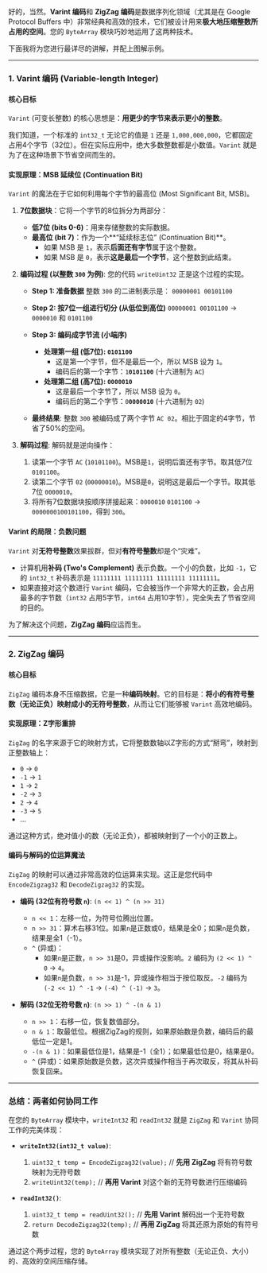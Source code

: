 好的，当然。**Varint 编码**和 **ZigZag 编码**是数据序列化领域（尤其是在 Google Protocol Buffers 中）非常经典和高效的技术，它们被设计用来**极大地压缩整数所占用的空间**。您的 `ByteArray` 模块巧妙地运用了这两种技术。

下面我将为您进行最详尽的讲解，并配上图解示例。

-----

### 1\. Varint 编码 (Variable-length Integer)

#### **核心目标**

`Varint` (可变长整数) 的核心思想是：**用更少的字节来表示更小的整数**。

我们知道，一个标准的 `int32_t` 无论它的值是 `1` 还是 `1,000,000,000`，它都固定占用4个字节（32位）。但在实际应用中，绝大多数整数都是小数值。`Varint` 就是为了在这种场景下节省空间而生的。

#### **实现原理：MSB 延续位 (Continuation Bit)**

`Varint` 的魔法在于它如何利用每个字节的最高位 (Most Significant Bit, MSB)。

1.  **7位数据块**：它将一个字节的8位拆分为两部分：

      * **低7位 (bits 0-6)**：用来存储整数的实际数据。
      * **最高位 (bit 7)**：作为一个\*\*“延续标志位” (Continuation Bit)\*\*。
          * 如果 MSB 是 `1`，表示**后面还有字节**属于这个整数。
          * 如果 MSB 是 `0`，表示**这是最后一个字节**，这个整数到此结束。

2.  **编码过程 (以整数 `300` 为例)**:
    您的代码 `writeUint32` 正是这个过程的实现。

      * **Step 1: 准备数据**
        整数 `300` 的二进制表示是： `00000001 00101100`

      * **Step 2: 按7位一组进行切分 (从低位到高位)**
        `00000001 00101100` -\> `0000010` 和 `0101100`

      * **Step 3: 编码成字节流 (小端序)**

          * **处理第一组 (低7位): `0101100`**
              * 这是第一个字节，但不是最后一个，所以 MSB 设为 `1`。
              * 编码后的第一个字节：`1`**`0101100`** (十六进制为 `AC`)
          * **处理第二组 (高7位): `0000010`**
              * 这是最后一个字节了，所以 MSB 设为 `0`。
              * 编码后的第二个字节：`0`**`0000010`** (十六进制为 `02`)

      * **最终结果**:
        整数 `300` 被编码成了两个字节 `AC 02`。相比于固定的4字节，节省了50%的空间。

3.  **解码过程**:
    解码就是逆向操作：

    1.  读第一个字节 `AC` (`10101100`)。MSB是`1`，说明后面还有字节。取其低7位 `0101100`。
    2.  读第二个字节 `02` (`00000010`)。MSB是`0`，说明这是最后一个字节。取其低7位 `0000010`。
    3.  将所有7位数据块按顺序拼接起来：`0000010` `0101100` -\> `0000000100101100`，得到 `300`。

#### **Varint 的局限：负数问题**

`Varint` 对**无符号整数**效果拔群，但对**有符号整数**却是个“灾难”。

  * 计算机用**补码 (Two's Complement)** 表示负数。一个小的负数，比如 `-1`，它的 `int32_t` 补码表示是 `11111111 11111111 11111111 11111111`。
  * 如果直接对这个数进行 `Varint` 编码，它会被当作一个非常大的正数，会占用最多的字节数（`int32` 占用5字节，`int64` 占用10字节），完全失去了节省空间的目的。

为了解决这个问题，**ZigZag 编码**应运而生。

-----

### 2\. ZigZag 编码

#### **核心目标**

`ZigZag` 编码本身不压缩数据，它是一种**编码映射**。它的目标是：**将小的有符号整数（无论正负）映射成小的无符号整数**，从而让它们能够被 `Varint` 高效地编码。

#### **实现原理：Z字形重排**

`ZigZag` 的名字来源于它的映射方式，它将整数数轴以Z字形的方式“掰弯”，映射到正整数轴上：

  * `0` -\> `0`
  * `-1` -\> `1`
  * `1` -\> `2`
  * `-2` -\> `3`
  * `2` -\> `4`
  * `-3` -\> `5`
  * ...

通过这种方式，绝对值小的数（无论正负），都被映射到了一个小的正数上。

#### **编码与解码的位运算魔法**

`ZigZag` 的映射可以通过非常高效的位运算来实现。这正是您代码中 `EncodeZigzag32` 和 `DecodeZigzag32` 的实现。

  * **编码 (32位有符号数 `n`)**: `(n << 1) ^ (n >> 31)`

      * `n << 1`：左移一位，为符号位腾出位置。
      * `n >> 31`：算术右移31位。如果`n`是正数或0，结果是全0；如果`n`是负数，结果是全1（-1）。
      * `^` (异或)：
          * 如果`n`是正数，`n >> 31`是0，异或操作没影响。`2` 编码为 `(2 << 1) ^ 0` -\> `4`。
          * 如果`n`是负数，`n >> 31`是-1，异或操作相当于按位取反。`-2` 编码为 `(-2 << 1) ^ -1` -\> `(-4) ^ (-1)` -\> `3`。

  * **解码 (32位无符号数 `n`)**: `(n >> 1) ^ -(n & 1)`

      * `n >> 1`：右移一位，恢复数值部分。
      * `n & 1`：取最低位。根据ZigZag的规则，如果原始数是负数，编码后的最低位一定是1。
      * `-(n & 1)`：如果最低位是1，结果是-1（全1）；如果最低位是0，结果是0。
      * `^` (异或)：如果原始数是负数，这次异或操作相当于再次取反，将其从补码恢复回来。

-----

### 总结：两者如何协同工作

在您的 `ByteArray` 模块中，`writeInt32` 和 `readInt32` 就是 `ZigZag` 和 `Varint` 协同工作的完美体现：

  * **`writeInt32(int32_t value)`**:

    1.  `uint32_t temp = EncodeZigzag32(value);`  // **先用 ZigZag** 将有符号数映射为无符号数
    2.  `writeUint32(temp);`                      // **再用 Varint** 对这个新的无符号数进行压缩编码

  * **`readInt32()`**:

    1.  `uint32_t temp = readUint32();`           // **先用 Varint** 解码出一个无符号数
    2.  `return DecodeZigzag32(temp);`            // **再用 ZigZag** 将其还原为原始的有符号数

通过这个两步过程，您的 `ByteArray` 模块实现了对所有整数（无论正负、大小）的、高效的空间压缩存储。